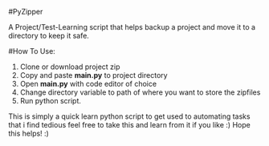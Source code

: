 #PyZipper

A Project/Test-Learning script that helps backup a project and move it to a directory to keep it safe.

#How To Use:
1. Clone or download project zip
2. Copy and paste __main.py__ to project directory
3. Open __main.py__ with code editor of choice
4. Change directory variable to path of where you want to store the zipfiles
5. Run python script.


This is simply a quick learn python script to get used to automating tasks that i find tedious
feel free to take this and learn from it if you like :)
Hope this helps! :)
